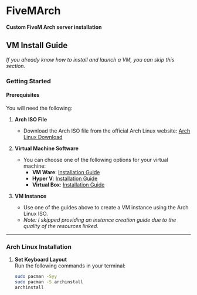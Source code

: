 # FiveMArch
**Custom FiveM Arch server installation**

## VM Install Guide  
*If you already know how to install and launch a VM, you can skip this section.*

### Getting Started

#### Prerequisites  
You will need the following:  
1. **Arch ISO File**  
   - Download the Arch ISO file from the official Arch Linux website: [Arch Linux Download](https://archlinux.org/download/)  

2. **Virtual Machine Software**  
   - You can choose one of the following options for your virtual machine:
     - **VM Ware**: [Installation Guide](https://www.youtube.com/watch?v=PoNPBdKLZdk)  
     - **Hyper V**: [Installation Guide](https://www.youtube.com/watch?v=FCIA4YQHx9U)  
     - **Virtual Box**: [Installation Guide](https://www.youtube.com/watch?v=8mns5yqMfZk)

3. **VM Instance**  
   - Use one of the guides above to create a VM instance using the Arch Linux ISO.  
   - *Note: I skipped providing an instance creation guide due to the quality of the resources linked.*

---

### Arch Linux Installation  
1. **Set Keyboard Layout**  
   Run the following commands in your terminal:  
   ```bash
   sudo pacman -Syy
   sudo pacman -S archinstall
   archinstall
